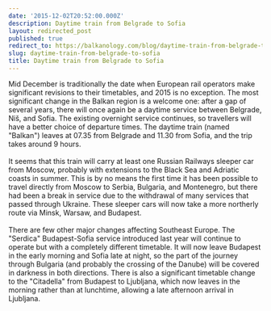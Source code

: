 ```yaml
---
date: '2015-12-02T20:52:00.000Z'
description: Daytime train from Belgrade to Sofia
layout: redirected_post
published: true
redirect_to: https://balkanology.com/blog/daytime-train-from-belgrade-to-sofia/
slug: daytime-train-from-belgrade-to-sofia
title: Daytime train from Belgrade to Sofia
---
```


Mid December is traditionally the date when European rail operators make significant revisions to their timetables, and 2015 is no exception. The most significant change in the Balkan region is a welcome one: after a gap of several years, there will once again be a daytime service between Belgrade, Niš, and Sofia. The existing overnight service continues, so travellers will have a better choice of departure times. The daytime train (named "Balkan") leaves at 07.35 from Belgrade and 11.30 from Sofia, and the trip takes around 9 hours. <br />
<br />
It seems that this train will carry at least one Russian Railways sleeper car from Moscow, probably with extensions to the Black Sea and Adriatic coasts in summer. This is by no means the first time it has been possible to travel directly from Moscow to Serbia, Bulgaria, and Montenegro, but there had been a break in service due to the withdrawal of many services that passed through Ukraine. These sleeper cars will now take a more northerly route via Minsk, Warsaw, and Budapest.<br />
<br />
There are few other major changes affecting Southeast Europe. The "Serdica" Budapest-Sofia service introduced last year will continue to operate but with a completely different timetable. It will now leave Budapest in the early morning and Sofia late at night, so the part of the journey through Bulgaria (and probably the crossing of the Danube) will be covered in darkness in both directions. There is also a significant timetable change to the "Citadella" from Budapest to Ljubljana, which now leaves in the morning rather than at lunchtime, allowing a late afternoon arrival in Ljubljana.